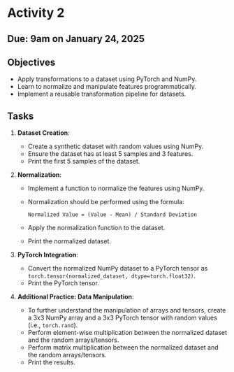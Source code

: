 # Activity 2

## Due: 9am on January 24, 2025

## Objectives

- Apply transformations to a dataset using PyTorch and NumPy.
- Learn to normalize and manipulate features programmatically.
- Implement a reusable transformation pipeline for datasets.

## Tasks

1. **Dataset Creation**:
   - Create a synthetic dataset with random values using NumPy.
   - Ensure the dataset has at least 5 samples and 3 features.
   - Print the first 5 samples of the dataset.

2. **Normalization**:
   - Implement a function to normalize the features using NumPy.
   - Normalization should be performed using the formula:

     ```
     Normalized Value = (Value - Mean) / Standard Deviation
     ```

   - Apply the normalization function to the dataset.
   - Print the normalized dataset.

3. **PyTorch Integration**:
   - Convert the normalized NumPy dataset to a PyTorch tensor as `torch.tensor(normalized_dataset, dtype=torch.float32)`.
   - Print the PyTorch tensor.

4. **Additional Practice: Data Manipulation**:
   - To further understand the manipulation of arrays and tensors, create a 3x3 NumPy array and a 3x3 PyTorch tensor with random values (i.e., `torch.rand`).
   - Perform element-wise multiplication between the normalized dataset and the random arrays/tensors.
   - Perform matrix multiplication between the normalized dataset and the random arrays/tensors.
   - Print the results.
